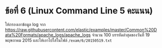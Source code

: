 # ข้อที่ 6 (Linux Command Line 5 คะแนน)

ให้กรองเอาข้อมูล log จาก <https://raw.githubusercontent.com/elastic/examples/master/Common%20Data%20Formats/apache_logs/apache_logs> จำนวน 100 บรรทัดล่าสุดของวันที่ 19 พฤษภาคม 2015 และให้เอาไปใส่ในไฟล์ `/exam/6/20150519.txt`